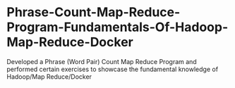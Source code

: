 # Phrase-Count-Map-Reduce-Program-Fundamentals-Of-Hadoop-Map-Reduce-Docker
Developed a Phrase (Word Pair) Count Map Reduce Program and performed certain exercises to showcase the fundamental knowledge of Hadoop/Map Reduce/Docker  

